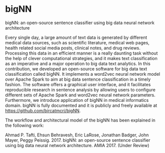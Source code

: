 # bigNN
bigNN: an open-source sentence classifier using big data neural network architecture

Every single day, a large amount of text data is generated by different medical data sources, such as scientific literature, medical web pages, health related social media posts, clinical notes, and drug reviews. Processing this data in an efficient manner is a really daunting task without the help of clever computational strategies, and it makes text classification as an imperative and a major operation to big data text analytics. In this contribution, we developed an open-source software for big data text classification called bigNN. It implements a word2vec neural network model over Apache Spark to aim at big data sentence classification in a timely fashion. The software offers a graphical user interface, and it facilitates reproducible research in sentence analysis by allowing users to configure different sets of Apache Spark and word2vec neural network parameters. Furthermore, we introduce application of bigNN in medical informatics domain. bigNN is fully documented and it is publicly and freely available at https://github.com/bircatmcri/bigNN.

The workflow and architectural model of the bigNN has been explained in the following work:

Ahmad P. Tafti, Ehsun Behravesh, Eric LaRose, Jonathan Badger, John Mayer, Peggy Peissig. 2017. bigNN: an open-source sentence classifier using big data neural network architecture. AMIA 2017. (Under Review)
